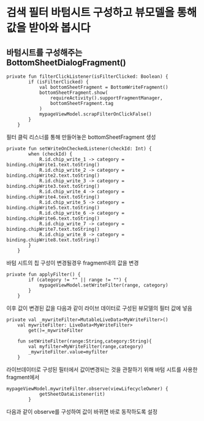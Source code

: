 # 검색 필터 바텀시트 구성하고 뷰모델을 통해 값을 받아와 봅시다
## 바텀시트를 구성해주는 BottomSheetDialogFragment()

```
private fun filterClickListener(isFilterClicked: Boolean) {
        if (isFilterClicked) {
            val bottomSheetFragment = BottomWriteFragment()
            bottomSheetFragment.show(
                requireActivity().supportFragmentManager,
                bottomSheetFragment.tag
            )
            mypageViewModel.scrapFilterOnClickFalse()
        }
    }
```

필터 클릭 리스너를 통해 만들어놓은 bottomSheetFragment 생성

```
private fun setWriteOnCheckedListener(checkId: Int) {
        when (checkId) {
            R.id.chip_write_1 -> category = binding.chipWrite1.text.toString()
            R.id.chip_write_2 -> category = binding.chipWrite2.text.toString()
            R.id.chip_write_3 -> category = binding.chipWrite3.text.toString()
            R.id.chip_write_4 -> category = binding.chipWrite4.text.toString()
            R.id.chip_write_5 -> category = binding.chipWrite5.text.toString()
            R.id.chip_write_6 -> category = binding.chipWrite6.text.toString()
            R.id.chip_write_7 -> category = binding.chipWrite7.text.toString()
            R.id.chip_write_8 -> category = binding.chipWrite8.text.toString()
        }
    }
```

바텀 시트의 칩 구성이 변경될경우 fragment내의 값을 변경

```
private fun applyFilter() {
        if (category != "" || range != "") {
            mypageViewModel.setWriteFilter(range, category)
        }
    }
```

이후 값이 변경된 값을 다음과 같이 라이브 데이터로 구성된 뷰모델의 필터 값에 넣음

```
private val _mywriteFilter=MutableLiveData<MyWriteFilter>()
    val mywriteFilter: LiveData<MyWriteFilter>
        get()=_mywriteFilter

    fun setWriteFilter(range:String,category:String){
        val myfilter=MyWriteFilter(range,category)
        _mywriteFilter.value=myfilter
    }
```

라이브데이터로 구성된 필터에서 값이변경되는 것을 관찰하기 위해 바텀 시트를 사용한 fragment에서

```
mypageViewModel.mywriteFilter.observe(viewLifecycleOwner) {
            getSheetDataListener(it)
        }
```

다음과 같이 observe를 구성하여 값이 바뀌면 바로 동작하도록 설정